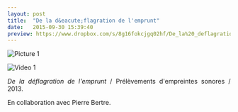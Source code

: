 ```yaml
---
layout: post
title:  "De la d&eacute;flagration de l'emprunt"
date:   2015-09-30 15:39:40
preview: https://www.dropbox.com/s/8g16fokcjgq02hf/De_la%20_deflagration_de_l%27emprunt_preview.jpg?raw=1
---
```


![Picture 1](https://www.dropbox.com/s/6wy3tn08zi6pzo9/De_la%20_deflagration_de_l%27emprunt.jpg?raw=1)

![Video 1]()


<p style="text-align:justify">
<span style="font-style: italic;">De la d&eacute;flagration de l'emprunt</span>  / Pr&eacute;l&egrave;vements d'empreintes sonores / 2013.
</p>
En collaboration avec Pierre Bertre.